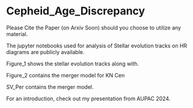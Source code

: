 # Cepheid_Age_Discrepancy
Please Cite the Paper (on Arxiv Soon) should you choose to utilize any material.

The jupyter notebooks used for analysis of Stellar evolution tracks on HR diagrams are publicly available.

Figure_1 shows the stellar evolution tracks along with.

Figure_2 contains the merger model for KN Cen

SV_Per contains the merger model.

For an introduction, check out my presentation from AUPAC 2024.

